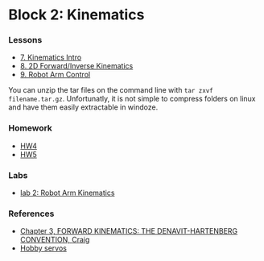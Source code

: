 # Block 2: Kinematics

### Lessons

- [7. Kinematics Intro](tmp.pptx)
- [8. 2D Forward/Inverse Kinematics](lsn8.tar.gz)
- [9. Robot Arm Control](lsn9.tar.gz)

You can unzip the tar files on the command line with `tar zxvf filename.tar.gz`.
Unfortunatly, it is not simple to compress folders on linux and have them easily
extractable in windoze.

### Homework

- [HW4](hw4.pdf)
- [HW5](hw5.pdf)

### Labs

- [lab 2: Robot Arm Kinematics](lab2.pdf)

### References

- [Chapter 3, FORWARD KINEMATICS: THE DENAVIT-HARTENBERG CONVENTION, Craig](craig.pdf)
- [Hobby servos](hobby_servos.pdf)
